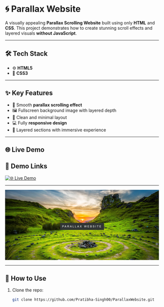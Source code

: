 # 🌀 Parallax Website

A visually appealing **Parallax Scrolling Website** built using only **HTML** and **CSS**. This project demonstrates how to create stunning scroll effects and layered visuals **without JavaScript**.

---

## 🛠️ Tech Stack

- ⚙️ **HTML5**
- 🎨 **CSS3**

---

## ✨ Key Features

- 🌄 Smooth **parallax scrolling effect**
- 🖼️ Fullscreen background image with layered depth
- 🧭 Clean and minimal layout
- 💻 Fully **responsive design**
- 🔳 Layered sections with immersive experience

---

## 🌐 Live Demo

## 🚀 Demo Links

[![🌐 Live Demo](https://img.shields.io/badge/Live%20Demo-Click%20Here-brightblue?style=for-the-badge)](https://parallax-website-six-ecru.vercel.app/)




---

![Parallax Website Screenshot](https://github.com/Pratibha-Singh00/Parallax_Website/raw/main/Screenshot%202025-06-03%20111651.png)

---

## 📂 How to Use

1. Clone the repo:
   ```bash
   git clone https://github.com/Pratibha-Singh00/ParallaxWebsite.git

